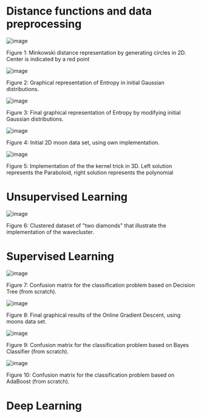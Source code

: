 # Distance functions and data preprocessing

![image](https://github.com/Rgzsat/DS-projects/assets/87973999/6ea7a4c2-0ad1-4f64-a4d5-3220d1860bb2)

Figure 1: Minkowski distance representation by generating circles in 2D. Center is indicated by a red point

  ![image](https://github.com/Rgzsat/DS-projects/assets/87973999/bada118a-cf6c-4668-a7f1-efce570880a8)
  
 Figure 2: Graphical representation of Entropy in initial Gaussian distributions.

 ![image](https://github.com/Rgzsat/DS-projects/assets/87973999/394e8e4c-b382-41a0-8ba0-f7caadcdb773)
 
Figure 3: Final graphical representation of Entropy by modifying initial Gaussian distributions.

![image](https://github.com/Rgzsat/DS-projects/assets/87973999/9b75bc0f-2a3c-49cc-96fe-5c97ba7c8bf9)

Figure 4: Initial 2D moon data set, using own implementation.

![image](https://github.com/Rgzsat/DS-projects/assets/87973999/838999ff-3f64-4f7f-bb26-9200b2776865)

Figure 5: Implementation of the the kernel trick in 3D. Left solution represents the Paraboloid, right solution represents the polynomial

# Unsupervised Learning

![image](https://github.com/Rgzsat/DS-projects/assets/87973999/352722b2-bcc9-4857-8caa-5a3b299e7636)

Figure 6: Clustered dataset of "two diamonds" that illustrate the implementation of the wavecluster.

# Supervised Learning

![image](https://github.com/Rgzsat/DS-projects/assets/87973999/500960aa-86a1-4d6a-a267-a0402b0f0bcb)

Figure 7: Confusion matrix for the classification problem based on Decision Tree (from scratch).

![image](https://github.com/Rgzsat/DS-projects/assets/87973999/b888cd94-33ac-4c12-bf81-093bb1335582)

Figure 8: Final graphical results of the Online Gradient Descent, using moons data set.

![image](https://github.com/Rgzsat/DS-projects/assets/87973999/74283ae6-1285-4343-97de-732c4a14c561)

Figure 9: Confusion matrix for the classification problem based on Bayes Classifier (from scratch).

![image](https://github.com/Rgzsat/DS-projects/assets/87973999/8fdd0980-a53e-41f3-85f2-a8e30d1b5c19)

Figure 10: Confusion matrix for the classification problem based on AdaBoost (from scratch).

# Deep Learning



